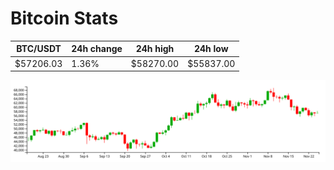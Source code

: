 # Bitcoin Stats

BTC/USDT|24h change|24h high|24h low|
|---|---|---|---|
|$57206.03|1.36%|$58270.00|$55837.00|

<img src="./chart.svg">
